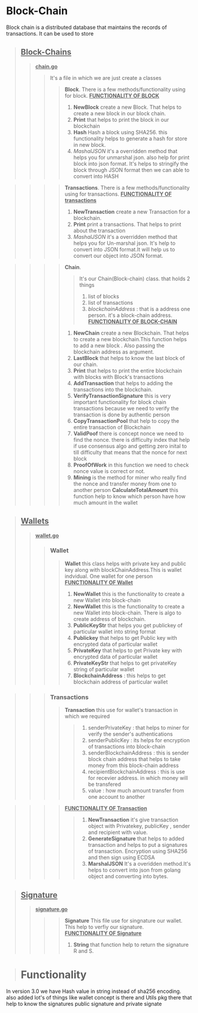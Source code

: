 # Block-Chain
Block chain is a distributed database that maintains the records of transactions. It can be used to store

> ## <U> Block-Chains</u>
>> <U> <B> chain.go</B></U>
>>> It's a file in which we are just create a classes  
>>>> **Block**. There is a few methods/functionality using for block.
>>>><u><b>FUNCTIONALITY OF BLOCK</B></u>
>>>>   1. **NewBlock** create a new Block. That helps to create a new block in our block chain.
>>>>   2. **Print**  that helps to print the block in our blockchain
>>>>   3. **Hash** Hash a block using SHA256. this functionality helps to generate a hash for store in new block.
>>>>   4. *MashalJSON* it's a overridden method that helps you for unmarshal json. also help for print block into json format. It's helps to stringify the block through JSON format then we can able to convert into HASH 

>>>> **Transactions**. There is a few methods/functionality using for transactions.
>>>><u><b>FUNCTIONALITY OF transactions</B></u>
>>>>   1. **NewTransaction** create a new Transaction for a blockchain. 
>>>>   2. **Print** print a transactions. That helps to print about the transaction
>>>>   3. *MashalJSON* it's a overridden method that helps you for Un-marshal json. It's help to convert into JSON format.It will help us to convert our object into JSON format.
<!-- >>>>   3. **Hash** Hash a block using SHA256. That help to convert the Stringfy JSON into HASH -->

>>>> **Chain**. 
>>>>>It's our Chain(Block-chain) class. that holds 2 things 
>>>>> 1. list of blocks 
>>>>> 2. list of transactions
>>>>> 3. *blockchainAddress* : that is a address one person. it's a block-chain address.
>>>><u><b>FUNCTIONALITY OF  BLOCK-CHAIN</B></u>
>>>>   1. **NewChain** create a new Blockchain. That helps to create a new blockchain.This function helps to add a new block . Also passing the blockchain address as argument. 
>>>>  2.  **LastBlock** that helps to know the last block of our chain. 
>>>>   3. **Print**  that helps to print the entire blockchain with blocks with Block's transactions
>>>>   4. **AddTransaction** that helps to adding the transactions into the blockchain.
>>>> 5. **VerifyTransactionSignature** this is very important functionality for block chain transactions because we need to verify the transaction is done by authentic person
>>>> 6. **CopyTransactionPool** that help to copy the entire transaction of Blockchain
>>>> 7. **ValidPoof** there is concept nonce we need to find the nonce. there is difficulty index that help if use consensus algo and getting zero inital to till difficulty that means that the nonce for next block
>>>> 8. **ProofOfWork** in this function we need to check nonce value is correct or not.
>>>> 9. **Mining** is the method for miner who really find the nonce and transfer money from one to another person
>>>> **CalculateTotalAmount** this function help to know which person have how much amount in the wallet

<!-- >>>>   4. *MashalJSON* it's a overridden method that helps you for unmarshal json. also help for print block into json format. It's helps to stringify the block through JSON format then we can able to convert into HASH  -->


> ## <U> Wallets</u>
>> <U> <B> wallet.go</B></U>
>>> ### Wallet
>>>> **Wallet** this class helps with private key and public key along with blockChainAddress.This is wallet indvidual. One wallet for one person <br/>
>>>><u><b>FUNCTIONALITY OF Wallet</B></u>
>>>>   1. **NewWallet** this is the functionality to create a new Wallet into block-chain
>>>>   1. **NewWallet** this is the functionality to create a new Wallet into block-chain. There is algo to create address of blockchain.
>>>> 2. **PublicKeyStr**  that helps you get publickey of particular wallet into string format
>>>> 3. **Publickey** that helps to get Public key with encrypted data of particular wallet
>>>> 4. **PrivateKey** that helps to get Private key with encrypted data of particular wallet
>>>> 5. **PrivateKeyStr** that helps to get privateKey string of particular wallet
>>>> 6. **BlockchainAddress** : this helps to get blockchain address of particular wallet

>>> ### Transactions
>>>> **Transaction** this use for wallet's transaction in which we required <br/>
>>>>> 1. senderPrivateKey : that helps to miner for verify the sender's authentications <br/>
>>>>> 2.  senderPublicKey : its helps for encryption of transactions into block-chain<br/>
>>>>> 3. senderBlockchainAddress : this is sender block chain address that helps to take money from this block-chain address <br/>
>>>>> 4. recipientBlockchainAddress : this is use for recevier address. in which money will be transfered <br/>
>>>>> 5. value : how much amount transfer from one account to another

>>>> <u><b>FUNCTIONALITY OF Transaction</B></u>
>>>>>   1. **NewTransaction** it's give transaction object with Privatekey, publicKey , sender and recipient with value.
>>>>> 2. **GenerateSignature**  that helps to added transaction and helps to put a signatures of transaction. Encryption using SHA256 and then sign using ECDSA 
>>>>> 3. **MarshalJSON** It's a overidden method.It's helps to convert into json from golang object  and converting into bytes. 
<!-- 
>>> ### Wallet
>>>> **Wallet** this class helps with private key and public key along with blockChainAddress.This is wallet indvidual. One wallet for one person
>>>><u><b>FUNCTIONALITY OF Wallet</B></u>
>>>>   1. **NewWallet** this is the functionality to create a new Wallet into block-chain
>>>>   1. **NewWallet** this is the functionality to create a new Wallet into block-chain. There is algo to create address of blockchain.
>>>> 2. **PublicKeyStr**  that helps you get publickey of particular wallet into string format
>>>> 3. **Publickey** that helps to get Public key with encrypted data of particular wallet
>>>> 4. **PrivateKey** that helps to get Private key with encrypted data of particular wallet
>>>> 5. **PrivateKeyStr** that helps to get privateKey string of particular wallet
>>>> 6. **BlockchainAddress** : this helps to get blockchain address of particular wallet

>>> ### Wallet
>>>> **Wallet** this class helps with private key and public key along with blockChainAddress.This is wallet indvidual. One wallet for one person

>>>><u><b>FUNCTIONALITY OF Wallet</B></u>
>>>>   1. **NewWallet** this is the functionality to create a new Wallet into block-chain
>>>>   1. **NewWallet** this is the functionality to create a new Wallet into block-chain. There is algo to create address of blockchain.
>>>> 2. **PublicKeyStr**  that helps you get publickey of particular wallet into string format
>>>> 3. **Publickey** that helps to get Public key with encrypted data of particular wallet
>>>> 4. **PrivateKey** that helps to get Private key with encrypted data of particular wallet
>>>> 5. **PrivateKeyStr** that helps to get privateKey string of particular wallet
>>>> 6. **BlockchainAddress** : this helps to get blockchain address of particular wallet

>>>>   1. **NewWallet** this is the functionality to create a new Wallet into block-chain. There is algo to create address of blockchain.
>>>> 2. **PublicKeyStr**  that helps you get publickey of particular wallet into string format
>>>> 3. **Publickey** that helps to get Public key with encrypted data of particular wallet
>>>> 4. **PrivateKey** that helps to get Private key with encrypted data of particular wallet
>>>> 5. **PrivateKeyStr** that helps to get privateKey string of particular wallet
>>>> 6. **BlockchainAddress** : this helps to get blockchain address of particular wallet
 -->



> ## <U> Signature</u>
>> <U> <B> signature.go</B></U>
>>>> **Signature** This file use for singnature our wallet. This help to verfiy our signature.  
>>>><u><b>FUNCTIONALITY OF Signature</B></u>
>>>>   1. **String** that function help to return the signature R and S.

<!-- 
>> <u><b>**chain.go** </b></u><br/>
    It's a main structure for chain.that helps to linked one block to another.
>>> <U><b>functionality inside chain</b></u>
>>> 1. **NewChain** that help to create a cnew Chain
>>> 2. **Print** that helps to print entire chain
>>> 3. **CreateBlock** that helps to Create a block inside existing chain
>>> 4. ***LastBlock** that helps to get the last block of chains
>>> 5. ***AddTransactions** that helps to add the transaction into Blockchain

>> <u><b> **transaction.go** </b></u><br/>
    It's a main structure for transaction in blockchain.that help to maintain the transations.
>>> <U><b>functionality inside transactions</b></u>
>>> 1. **NewTransaction** that help to create a new Transaction
>>> 2. **Print** that helps to print entire transaction
>>> 3. ***MarshalJSON** that overrides the transactions
 -->


> # Functionality
In version 3.0 we have Hash value in string instead of sha256 encoding. also added lot's of things like wallet concept is there and Utils pkg there that help to know the signatures public signature and private signate 